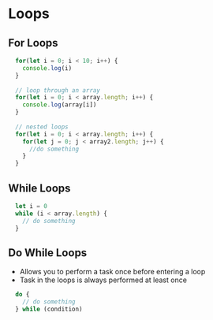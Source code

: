# Loops

## For Loops
  ```JavaScript
    for(let i = 0; i < 10; i++) {
      console.log(i)
    }
    
    // loop through an array
    for(let i = 0; i < array.length; i++) {
      console.log(array[i])
    }
    
    // nested loops
    for(let i = 0; i < array.length; i++) {
      for(let j = 0; j < array2.length; j++) {
        //do something
      }
    }
  ```
  
## While Loops
  ```JavaScript
    let i = 0
    while (i < array.length) {
      // do something
    }
  ```
    
## Do While Loops
  - Allows you to perform a task once before entering a loop
  - Task in the loops is always performed at least once
  ```JavaScript
    do {
      // do something
    } while (condition)
  ```
    
  
